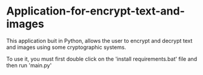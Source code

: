# Application-for-encrypt-text-and-images
This application buit in Python, allows the user to encrypt and decrypt text and images using some cryptographic systems.

To use it, you must first double click on the 'install requirements.bat' file and then run 'main.py'
